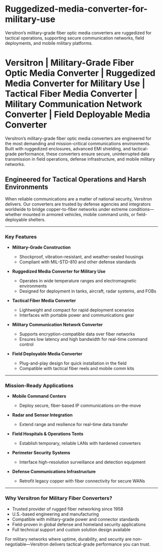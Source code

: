 # Ruggedized-media-converter-for-military-use
Versitron’s military-grade fiber optic media converters are ruggedized for tactical operations, supporting secure communication networks, field deployments, and mobile military platforms.

# Versitron | Military-Grade Fiber Optic Media Converter | Ruggedized Media Converter for Military Use | Tactical Fiber Media Converter | Military Communication Network Converter | Field Deployable Media Converter

Versitron’s military-grade fiber optic media converters are engineered for the most demanding and mission-critical communications environments. Built with ruggedized enclosures, advanced EMI shielding, and tactical-grade performance, these converters ensure secure, uninterrupted data transmission in field operations, defense infrastructure, and mobile military networks.

## Engineered for Tactical Operations and Harsh Environments

When reliable communications are a matter of national security, Versitron delivers. Our converters are trusted by defense agencies and integrators worldwide to bridge copper-to-fiber networks under extreme conditions—whether mounted in armored vehicles, mobile command units, or field-deployable shelters.

---

### Key Features

- **Military-Grade Construction**
  - Shockproof, vibration-resistant, and weather-sealed housings
  - Compliant with MIL-STD-810 and other defense standards

- **Ruggedized Media Converter for Military Use**
  - Operates in wide temperature ranges and electromagnetic environments
  - Designed for deployment in tanks, aircraft, radar systems, and FOBs

- **Tactical Fiber Media Converter**
  - Lightweight and compact for rapid deployment scenarios
  - Interfaces with portable power and communications gear

- **Military Communication Network Converter**
  - Supports encryption-compatible data over fiber networks
  - Ensures low latency and high bandwidth for real-time command control

- **Field Deployable Media Converter**
  - Plug-and-play design for quick installation in the field
  - Compatible with tactical fiber reels and mobile comm kits

---

### Mission-Ready Applications

- **Mobile Command Centers**
  - Deploy secure, fiber-based IP communications on-the-move

- **Radar and Sensor Integration**
  - Extend range and resilience for real-time data transfer

- **Field Hospitals & Operations Tents**
  - Establish temporary, reliable LANs with hardened converters

- **Perimeter Security Systems**
  - Interface high-resolution surveillance and detection equipment

- **Defense Communications Infrastructure**
  - Retrofit legacy copper with fiber connectivity for secure WANs

---

### Why Versitron for Military Fiber Converters?

- Trusted provider of rugged fiber networking since 1958  
- U.S.-based engineering and manufacturing  
- Compatible with military-grade power and connector standards  
- Field-proven in global defense and homeland security applications  
- Full technical support and custom solution design available  

For military networks where uptime, durability, and security are non-negotiable—Versitron delivers tactical-grade performance you can trust.
